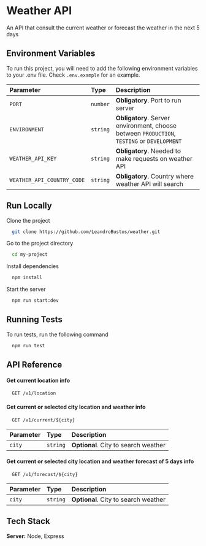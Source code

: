 # Weather API

An API that consult the current weather or forecast the weather in the next 5 days

## Environment Variables

To run this project, you will need to add the following environment variables to your .env file.
Check `.env.example` for an example.

| Parameter                  | Type     | Description                                                                                 |
| :------------------------- | :------- | :------------------------------------------------------------------------------------------ |
| `PORT`                     | `number` | **Obligatory**. Port to run server                                                          |
| `ENVIRONMENT`              | `string` | **Obligatory**. Server environment, choose between `PRODUCTION`, `TESTING` or `DEVELOPMENT` |
| `WEATHER_API_KEY`          | `string` | **Obligatory**. Needed to make requests on weather API                                      |
| `WEATHER_API_COUNTRY_CODE` | `string` | **Obligatory**. Country where weather API will search                                       |

## Run Locally

Clone the project

```bash
  git clone https://github.com/LeandroBustos/weather.git
```

Go to the project directory

```bash
  cd my-project
```

Install dependencies

```bash
  npm install
```

Start the server

```bash
  npm run start:dev
```

## Running Tests

To run tests, run the following command

```bash
  npm run test
```

## API Reference

#### Get current location info

```http
  GET /v1/location
```

#### Get current or selected city location and weather info

```http
  GET /v1/current/${city}
```

| Parameter | Type     | Description                          |
| :-------- | :------- | :----------------------------------- |
| `city`    | `string` | **Optional**. City to search weather |

#### Get current or selected city location and weather forecast of 5 days info

```http
  GET /v1/forecast/${city}
```

| Parameter | Type     | Description                          |
| :-------- | :------- | :----------------------------------- |
| `city`    | `string` | **Optional**. City to search weather |

## Tech Stack

**Server:** Node, Express
